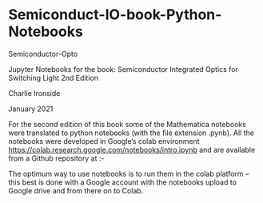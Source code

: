 # Semiconduct-IO-book-Python-Notebooks
Semiconductor-Opto

Jupyter Notebooks for the book: Semiconductor Integrated Optics for Switching Light 2nd Edition

Charlie Ironside

January 2021

For the second edition of this book some of the Mathematica notebooks were translated to python notebooks (with the file extension .pynb). All the notebooks were developed in Google’s colab environment https://colab.research.google.com/notebooks/intro.ipynb and are available from a Github repository at :-

The optimum way to use notebooks is to run them in the colab platform – this best is done with a Google account with the notebooks upload to Google drive and from there on to Colab.
